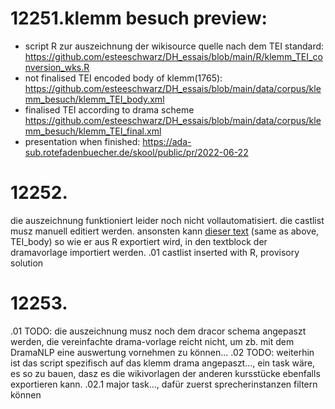# 12251.klemm besuch preview:
- script R zur auszeichnung der wikisource quelle nach dem TEI standard: https://github.com/esteeschwarz/DH_essais/blob/main/R/klemm_TEI_conversion_wks.R
- not finalised TEI encoded body of klemm(1765): https://github.com/esteeschwarz/DH_essais/blob/main/data/corpus/klemm_besuch/klemm_TEI_body.xml
- finalised TEI according to drama scheme https://github.com/esteeschwarz/DH_essais/blob/main/data/corpus/klemm_besuch/klemm_TEI_final.xml
- presentation when finished: https://ada-sub.rotefadenbuecher.de/skool/public/pr/2022-06-22

# 12252.
die auszeichnung funktioniert leider noch nicht vollautomatisiert. die castlist musz manuell editiert werden. ansonsten kann [dieser text](https://github.com/esteeschwarz/DH_essais/blob/main/data/corpus/klemm_besuch/klemm_TEI_body.xml) (same as above, TEI_body) so wie er aus R exportiert wird, in den textblock der dramavorlage importiert werden.
.01 castlist inserted with R, provisory solution
# 12253.
.01 TODO: die auszeichnung musz noch dem dracor schema angepaszt werden, die vereinfachte drama-vorlage reicht nicht, um zb. mit dem DramaNLP eine auswertung vornehmen zu können...
.02 TODO: weiterhin ist das script spezifisch auf das klemm drama angepaszt..., ein task wäre, es so zu bauen, dasz es die wikivorlagen der anderen kursstücke ebenfalls exportieren kann.
.02.1 major task..., dafür zuerst sprecherinstanzen filtern können
